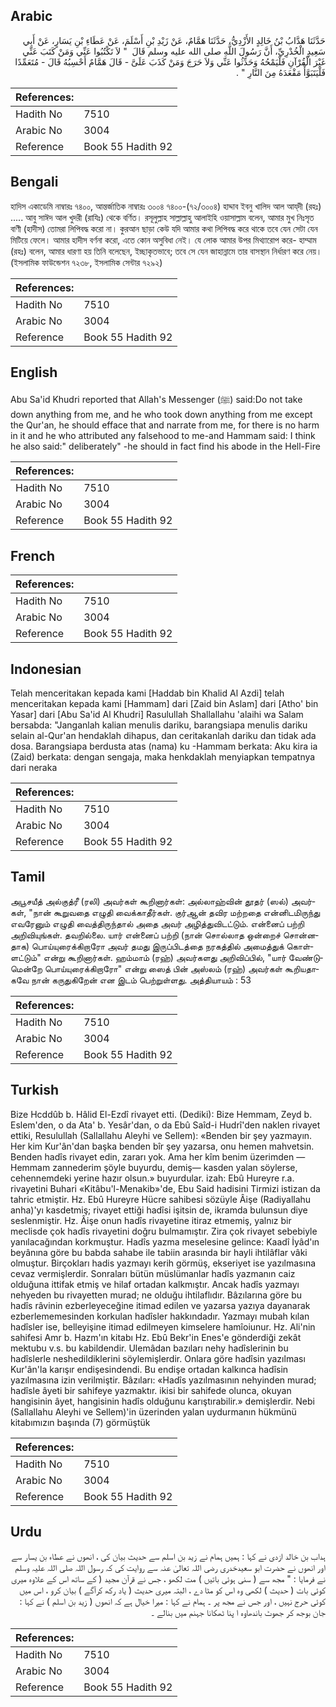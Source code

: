 ## Arabic


<div dir="rtl" lang="ar" style={{fontSize:'larger',backgroundColor:'#f8f9fa',padding:20}}>
حَدَّثَنَا هَدَّابُ بْنُ خَالِدٍ الأَزْدِيُّ، حَدَّثَنَا هَمَّامٌ، عَنْ زَيْدِ بْنِ أَسْلَمَ، عَنْ عَطَاءِ بْنِ يَسَارٍ، عَنْ أَبِي سَعِيدٍ الْخُدْرِيِّ، أَنَّ رَسُولَ اللَّهِ صلى الله عليه وسلم قَالَ ‏ "‏ لاَ تَكْتُبُوا عَنِّي وَمَنْ كَتَبَ عَنِّي غَيْرَ الْقُرْآنِ فَلْيَمْحُهُ وَحَدِّثُوا عَنِّي وَلاَ حَرَجَ وَمَنْ كَذَبَ عَلَىَّ - قَالَ هَمَّامٌ أَحْسِبُهُ قَالَ - مُتَعَمِّدًا فَلْيَتَبَوَّأْ مَقْعَدَهُ مِنَ النَّارِ ‏"‏ ‏.‏
</div>
<div style={{backgroundColor:'#f8f9fa',padding:20, marginBottom: 10}}><table> <thead> <tr> <th>References:</th> <th></th> </tr> </thead> <tbody><tr><td>Hadith No</td><td>7510</td></tr><tr><td>Arabic No</td><td>3004</td></tr><tr><td>Reference</td><td>Book 55 Hadith 92</td></tr></tbody></table></div>

## Bengali


<div dir="ltr" lang="bn" style={{fontSize:'larger',backgroundColor:'#f8f9fa',padding:20}}>
হাদিস একাডেমি নাম্বারঃ ৭৪০০, আন্তর্জাতিক নাম্বারঃ ৩০০৪ ৭৪০০-(৭২/৩০০৪) হাদ্দাব ইবনু খালিদ আল আয্‌দী (রহঃ) ..... আবু সাঈদ আল খুদরী (রাযিঃ) থেকে বর্ণিত। রসূলুল্লাহ সাল্লাল্লাহু আলাইহি ওয়াসাল্লাম বলেন, আমার মুখ নিঃসৃত বাণী (হাদীস) তোমরা লিপিবদ্ধ করো না। কুরআন ছাড়া কেউ যদি আমার কথা লিপিবদ্ধ করে থাকে তবে যেন সেটা যেন মিটিয়ে ফেলে। আমার হাদীস বর্ণনা করো, এতে কোন অসুবিধা নেই। যে লোক আমার উপর মিথ্যারোপ করে- হাম্মাম (রহঃ) বলেন, আমার ধারণা হয় তিনি বলেছেন, ইচ্ছাকৃতভাবে; তবে সে যেন জাহান্নামে তার বাসস্থান নির্ধারণ করে নেয়। (ইসলামিক ফাউন্ডেশন ৭২৩৮, ইসলামিক সেন্টার ৭২৯২)
</div>
<div style={{backgroundColor:'#f8f9fa',padding:20, marginBottom: 10}}><table> <thead> <tr> <th>References:</th> <th></th> </tr> </thead> <tbody><tr><td>Hadith No</td><td>7510</td></tr><tr><td>Arabic No</td><td>3004</td></tr><tr><td>Reference</td><td>Book 55 Hadith 92</td></tr></tbody></table></div>

## English


<div dir="ltr" lang="en" style={{fontSize:'larger',backgroundColor:'#f8f9fa',padding:20}}>
Abu Sa'id Khudri reported that Allah's Messenger (ﷺ) said:Do not take down anything from me, and he who took down anything from me except the Qur'an, he should efface that and narrate from me, for there is no harm in it and he who attributed any falsehood to me-and Hammam said: I think he also said:" deliberately" -he should in fact find his abode in the Hell-Fire
</div>
<div style={{backgroundColor:'#f8f9fa',padding:20, marginBottom: 10}}><table> <thead> <tr> <th>References:</th> <th></th> </tr> </thead> <tbody><tr><td>Hadith No</td><td>7510</td></tr><tr><td>Arabic No</td><td>3004</td></tr><tr><td>Reference</td><td>Book 55 Hadith 92</td></tr></tbody></table></div>

## French


<div dir="ltr" lang="fr" style={{fontSize:'larger',backgroundColor:'#f8f9fa',padding:20}}>

</div>
<div style={{backgroundColor:'#f8f9fa',padding:20, marginBottom: 10}}><table> <thead> <tr> <th>References:</th> <th></th> </tr> </thead> <tbody><tr><td>Hadith No</td><td>7510</td></tr><tr><td>Arabic No</td><td>3004</td></tr><tr><td>Reference</td><td>Book 55 Hadith 92</td></tr></tbody></table></div>

## Indonesian


<div dir="ltr" lang="id" style={{fontSize:'larger',backgroundColor:'#f8f9fa',padding:20}}>
Telah menceritakan kepada kami [Haddab bin Khalid Al Azdi] telah menceritakan kepada kami [Hammam] dari [Zaid bin Aslam] dari [Atho' bin Yasar] dari [Abu Sa'id Al Khudri] Rasulullah Shallallahu 'alaihi wa Salam bersabda: "Janganlah kalian menulis dariku, barangsiapa menulis dariku selain al-Qur'an hendaklah dihapus, dan ceritakanlah dariku dan tidak ada dosa. Barangsiapa berdusta atas (nama) ku -Hammam berkata: Aku kira ia (Zaid) berkata: dengan sengaja, maka henkdaklah menyiapkan tempatnya dari neraka
</div>
<div style={{backgroundColor:'#f8f9fa',padding:20, marginBottom: 10}}><table> <thead> <tr> <th>References:</th> <th></th> </tr> </thead> <tbody><tr><td>Hadith No</td><td>7510</td></tr><tr><td>Arabic No</td><td>3004</td></tr><tr><td>Reference</td><td>Book 55 Hadith 92</td></tr></tbody></table></div>

## Tamil


<div dir="ltr" lang="ta" style={{fontSize:'larger',backgroundColor:'#f8f9fa',padding:20}}>
அபூசயீத் அல்குத்ரீ (ரலி) அவர்கள் கூறினார்கள்: அல்லாஹ்வின் தூதர் (ஸல்) அவர்கள், "நான் கூறுவதை எழுதி வைக்காதீர்கள். குர்ஆன் தவிர மற்றதை என்னிடமிருந்து எவரேனும் எழுதி வைத்திருந்தால் அதை அவர் அழித்துவிடட்டும். என்னைப் பற்றி அறிவியுங்கள். தவறில்லை. யார் என்னைப் பற்றி (நான் சொல்லாத ஒன்றைச் சொன்னதாக) பொய்யுரைக்கிறாரோ அவர் தமது இருப்பிடத்தை நரகத்தில் அமைத்துக் கொள்ளட்டும்" என்று கூறினார்கள். ஹம்மாம் (ரஹ்) அவர்களது அறிவிப்பில், "யார் வேண்டுமென்றே பொய்யுரைக்கிறாரோ" என்று ஸைத் பின் அஸ்லம் (ரஹ்) அவர்கள் கூறியதாகவே நான் கருதுகிறேன் என இடம் பெற்றுள்ளது. அத்தியாயம் : 53
</div>
<div style={{backgroundColor:'#f8f9fa',padding:20, marginBottom: 10}}><table> <thead> <tr> <th>References:</th> <th></th> </tr> </thead> <tbody><tr><td>Hadith No</td><td>7510</td></tr><tr><td>Arabic No</td><td>3004</td></tr><tr><td>Reference</td><td>Book 55 Hadith 92</td></tr></tbody></table></div>

## Turkish


<div dir="ltr" lang="tr" style={{fontSize:'larger',backgroundColor:'#f8f9fa',padding:20}}>
Bize Hcddûb b. Hâlid El-Ezdî rivayet etti. (Dediki): Bize Hemmam, Zeyd b. Eslem'den, o da Ata' b. Yesâr'dan, o da Ebû Saîd-i Hudrî'den naklen rivayet ettiki, Resulullah (Sallallahu Aleyhi ve Sellem): «Benden bir şey yazmayın. Her kim Kur'ân'dan başka benden bîr şey yazarsa, onu hemen mahvetsin. Benden hadîs rivayet edin, zararı yok. Ama her kîm benim üzerimden —Hemmam zannederim şöyle buyurdu, demiş— kasden yalan söylerse, cehennemdeki yerine hazır olsun.» buyurdular. izah: Ebû Hureyre r.a. rivayetini Buhari «Kitâbu'l-Menakib»'de, Ebu Said hadisini Tirmizi istizan da tahric etmiştir. Hz. Ebû Hureyre Hücre sahibesi sözüyle Âişe (Radiyallahu anha)'yı kasdetmiş; rivayet ettiği hadîsi işitsin de, ikramda bulunsun diye seslenmiştir. Hz. Âişe onun hadîs rivayetine itiraz etmemiş, yalnız bir meclisde çok hadîs rivayetini doğru bulmamıştır. Zira çok rivayet sebebiyle yanılacağından korkmuştur. Hadîs yazma meselesine gelince: Kaadî İyâd'ın beyânına göre bu babda sahabe ile tabiin arasında bir hayli ihtilâflar vâki olmuştur. Bir­çokları hadis yazmayı kerih görmüş, ekseriyet ise yazılmasına cevaz vermişlerdir. Sonraları bütün müslümanlar hadîs yazmanın caiz olduğuna ittifak etmiş ve hilaf ortadan kalkmıştır. Ancak hadîs yazmayı nehyeden bu rivayetten murad; ne olduğu ihtilaflıdır. Bâzılarına göre bu hadîs râvinin ezberleyeceğine itimad edilen ve yazarsa yazıya dayanarak ezberlememesinden korkulan hadîsler hakkındadır. Yazmayı mubah kılan hadîsler ise, belleyişine itimad edilmeyen kimselere hamîoiunur. Hz. Ali'nin sahifesi Amr b. Hazm'ın kitabı Hz. Ebû Bekr'in Enes'e gönderdiği zekât mektubu v.s. bu kabildendir. Ulemâdan bazıları nehy hadîslerinin bu hadîslerle neshedildiklerini söylemişlerdir. Onlara göre hadîsin yazılması Kur'ân'la karışır endişesindendi. Bu endişe ortadan kalkınca hadîsin yazılmasına izin verilmiştir. Bâzıları: «Hadîs yazılmasının nehyinden murad; hadîsle âyeti bir sahifeye yazmaktır. ikisi bir sahifede olunca, okuyan hangisinin âyet, hangisinin hadîs olduğunu karıştırabilir.» demişlerdir. Nebi (Sallallahu Aleyhi ve Sellem)'in üzerinden yalan uydurmanın hükmünü kitabımızın başında (7) görmüştük
</div>
<div style={{backgroundColor:'#f8f9fa',padding:20, marginBottom: 10}}><table> <thead> <tr> <th>References:</th> <th></th> </tr> </thead> <tbody><tr><td>Hadith No</td><td>7510</td></tr><tr><td>Arabic No</td><td>3004</td></tr><tr><td>Reference</td><td>Book 55 Hadith 92</td></tr></tbody></table></div>

## Urdu


<div dir="rtl" lang="ur" style={{fontSize:'larger',backgroundColor:'#f8f9fa',padding:20}}>
ہداب بن خالد ازدی نے کہا : ہمیں ہمام نے زید بن اسلم سے حدیث بیان کی ، انھوں نے عطاء بن یسار سے اور انھوں نے حضرت ابو سعیدخدری رضی اللہ تعالیٰ عنہ سے روایت کی کہ رسول اللہ صلی اللہ علیہ وسلم نے فرمایا : " مجھ سے ( سنی ہوئی باتیں ) مت لکھو ، جس نے قرآن مجید ( کے ساتھ اس کے علاوہ میری کوئی بات ( حدیث ) لکھی وہ اس کو مٹا دے ، البتہ میری حدیث ( یاد رکھ کرآگے ) بیان کرو ، اس میں کوئی حرج نہیں ، اور جس نے مجھ پر ۔ ہمام نے کہا : میرا خیال ہے کہ انھوں ( زید بن اسلم ) نے کہا : جان بوجھ کر جھوٹ باندھاوہ ا پنا ٹھکانا جہنم میں بنالے ۔
</div>
<div style={{backgroundColor:'#f8f9fa',padding:20, marginBottom: 10}}><table> <thead> <tr> <th>References:</th> <th></th> </tr> </thead> <tbody><tr><td>Hadith No</td><td>7510</td></tr><tr><td>Arabic No</td><td>3004</td></tr><tr><td>Reference</td><td>Book 55 Hadith 92</td></tr></tbody></table></div>